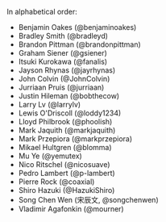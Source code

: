 In alphabetical order:

* Benjamin Oakes (@benjaminoakes)
* Bradley Smith (@bradleyd)
* Brandon Pittman (@brandonpittman)
* Graham Siener (@gsiener)
* Itsuki Kurokawa (@fanalis)
* Jayson Rhynas (@jayrhynas)
* John Colvin (@JohnColvin)
* Jurriaan Pruis (@jurriaan)
* Justin Hileman (@bobthecow)
* Larry Lv (@larrylv)
* Lewis O'Driscoll (@loddy1234)
* Lloyd Philbrook (@phoolish)
* Mark Jaquith (@markjaquith)
* Mark Przepiora (@markprzepiora)
* Mikael Hultgren (@blomma)
* Mu Ye (@yemutex)
* Nico Ritschel (@nicosuave)
* Pedro Lambert (@p-lambert)
* Pierre Rock (@coaxial)
* Shiro Hazuki (@HazukiShiro)
* Song Chen Wen (宋辰文, @songchenwen)
* Vladimir Agafonkin (@mourner)
